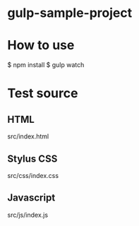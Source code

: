gulp-sample-project
===================

# How to use

$ npm install
$ gulp watch


# Test source

## HTML
src/index.html

## Stylus CSS 
src/css/index.css

## Javascript
src/js/index.js
